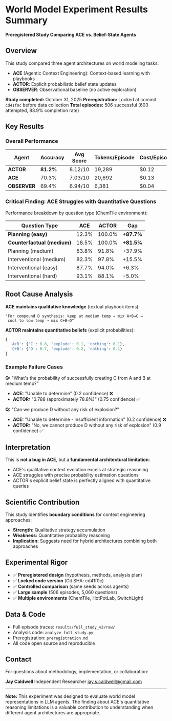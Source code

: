 # World Model Experiment Results Summary

**Preregistered Study Comparing ACE vs. Belief-State Agents**

## Overview

This study compared three agent architectures on world modeling tasks:
- **ACE** (Agentic Context Engineering): Context-based learning with playbooks
- **ACTOR**: Explicit probabilistic belief state updates
- **OBSERVER**: Observational baseline (no active exploration)

**Study completed:** October 31, 2025
**Preregistration:** Locked at commit `cd41f0c` before data collection
**Total episodes:** 506 successful (603 attempted, 83.9% completion rate)

## Key Results

### Overall Performance

| Agent | Accuracy | Avg Score | Tokens/Episode | Cost/Episode |
|-------|----------|-----------|----------------|--------------|
| **ACTOR** | **81.2%** | 8.12/10 | 19,289 | $0.12 |
| **ACE** | 70.3% | 7.03/10 | 20,692 | $0.13 |
| **OBSERVER** | 69.4% | 6.94/10 | 6,381 | $0.04 |

### Critical Finding: ACE Struggles with Quantitative Questions

Performance breakdown by question type (ChemTile environment):

| Question Type | ACE | ACTOR | Gap |
|---------------|-----|-------|-----|
| **Planning (easy)** | 12.3% | 100.0% | **+87.7%** |
| **Counterfactual (medium)** | 18.5% | 100.0% | **+81.5%** |
| Planning (medium) | 53.8% | 91.8% | +37.9% |
| Interventional (medium) | 82.3% | 97.8% | +15.5% |
| Interventional (easy) | 87.7% | 94.0% | +6.3% |
| Interventional (hard) | 93.1% | 88.1% | -5.0% |

## Root Cause Analysis

**ACE maintains qualitative knowledge** (textual playbook items):
```
"For compound D synthesis: keep at medium temp → mix A+B→C →
 cool to low temp → mix C+B→D"
```

**ACTOR maintains quantitative beliefs** (explicit probabilities):
```python
{
  'A+B': {'C': 0.8, 'explode': 0.1, 'nothing': 0.1},
  'C+B': {'D': 0.7, 'explode': 0.2, 'nothing': 0.1}
}
```

### Example Failure Cases

**Q:** "What's the probability of successfully creating C from A and B at medium temp?"
- **ACE:** "Unable to determine" (0.2 confidence) ❌
- **ACTOR:** "0.788 (approximately 78.8%)" (0.75 confidence) ✅

**Q:** "Can we produce D without any risk of explosion?"
- **ACE:** "Unable to determine - insufficient information" (0.2 confidence) ❌
- **ACTOR:** "No, we cannot produce D without any risk of explosion" (0.9 confidence) ✅

## Interpretation

This is **not a bug in ACE**, but a **fundamental architectural limitation**:
- ACE's qualitative context evolution excels at strategic reasoning
- ACE struggles with precise probability estimation questions
- ACTOR's explicit belief state is perfectly aligned with quantitative queries

## Scientific Contribution

This study identifies **boundary conditions** for context engineering approaches:
- **Strength:** Qualitative strategy accumulation
- **Weakness:** Quantitative probability reasoning
- **Implication:** Suggests need for hybrid architectures combining both approaches

## Experimental Rigor

- ✅ **Preregistered design** (hypothesis, methods, analysis plan)
- ✅ **Locked code version** (Git SHA: cd41f0c)
- ✅ **Controlled comparison** (same seeds across agents)
- ✅ **Large sample** (506 episodes, 5,060 questions)
- ✅ **Multiple environments** (ChemTile, HotPotLab, SwitchLight)

## Data & Code

- Full episode traces: `results/full_study_v2/raw/`
- Analysis code: `analyze_full_study.py`
- Preregistration: `preregistration.md`
- All code open source and reproducible

## Contact

For questions about methodology, implementation, or collaboration:

**Jay Caldwell**
Independent Researcher
jay.s.caldwell@gmail.com

---

**Note:** This experiment was designed to evaluate world model representations in LLM agents. The finding about ACE's quantitative reasoning limitations is a valuable contribution to understanding when different agent architectures are appropriate.
